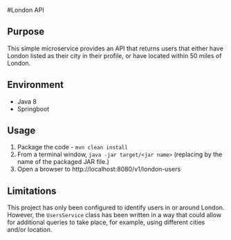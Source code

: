 #London API
## Purpose
This simple microservice provides an API that returns users that either have London listed
as their city in their profile, or have located within 50 miles of London.

## Environment
* Java 8
* Springboot

## Usage
1. Package the code - `mvn clean install`
2. From a terminal window, `java -jar target/<jar name>` (replacing <jar name> by the name
of the packaged JAR file.)
3. Open a browser to http://localhost:8080/v1/london-users 

## Limitations
This project has only been configured to identify users in or around London.  However, the
`UsersService` class has been written in a way that could allow for additional queries to
take place, for example, using different cities and/or location.

